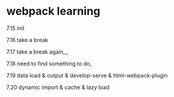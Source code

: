 # webpack learning

7.15 init

7.16 take a break

7.17 take a break again,,,

7.18 need to find something to do,

7.19 data load & output & develop-serve & html-webpack-plugin

7.20 dynamic import & cache & lazy load